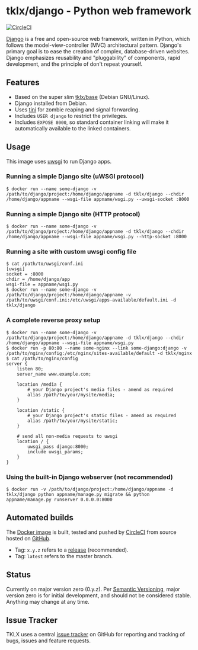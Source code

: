 # tklx/django - Python web framework
[![CircleCI](https://circleci.com/gh/tklx/django.svg?style=shield)](https://circleci.com/gh/tklx/django)

[Django][django] is a free and open-source web framework, written in Python, which follows the model-view-controller (MVC) architectural pattern. Django's primary goal is to ease the creation of complex, database-driven websites. Django emphasizes reusability and "pluggability" of components, rapid development, and the principle of don't repeat yourself. 

## Features

- Based on the super slim [tklx/base][base] (Debian GNU/Linux).
- Django installed from Debian.
- Uses [tini][tini] for zombie reaping and signal forwarding.
- Includes ``USER django`` to restrict the privileges.
- Includes ``EXPOSE 8000``, so standard container linking will make it
  automatically available to the linked containers.

## Usage

This image uses [uwsgi][uwsgi] to run Django apps.

### Running a simple Django site (uWSGI protocol)

```console
$ docker run --name some-django -v /path/to/django/project:/home/django/appname -d tklx/django --chdir /home/django/appname --wsgi-file appname/wsgi.py --uwsgi-socket :8000
```

### Running a simple Django site (HTTP protocol)

```console
$ docker run --name some-django -v /path/to/django/project:/home/django/appname -d tklx/django --chdir /home/django/appname --wsgi-file appname/wsgi.py --http-socket :8000
```

### Running a site with custom uwsgi config file
```console
$ cat /path/to/uwsgi/conf.ini
[uwsgi]
socket = :8000
chdir = /home/django/app
wsgi-file = appname/wsgi.py
$ docker run --name some-django -v /path/to/django/project:/home/django/appname -v /path/to/uwsgi/conf.ini:/etc/uwsgi/apps-available/default.ini -d tklx/django
```

### A complete reverse proxy setup
```console
$ docker run --name some-django -v /path/to/django/project:/home/django/appname -d tklx/django --chdir /home/django/appname --wsgi-file appname/wsgi.py
$ docker run -p 80:80 --name some-nginx --link some-django:django -v /path/to/nginx/config:/etc/nginx/sites-available/default -d tklx/nginx
$ cat /path/to/nginx/config
server {
    listen 80;
    server_name www.example.com;

    location /media {
        # your Django project's media files - amend as required
        alias /path/to/your/mysite/media;
    }

    location /static {
        # your Django project's static files - amend as required
        alias /path/to/your/mysite/static;
    }

    # send all non-media requests to uwsgi
    location / {
        uwsgi_pass django:8000;
        include uwsgi_params;
    }
}
```

### Using the built-in Django webserver (not recommended)

```console
$ docker run -v /path/to/django/project:/home/django/appname -d tklx/django python appname/manage.py migrate && python appname/manage.py runserver 0.0.0.0:8000
```

## Automated builds

The [Docker image](https://hub.docker.com/r/tklx/django/) is built, tested and pushed by [CircleCI](https://circleci.com/gh/tklx/django) from source hosted on [GitHub](https://github.com/tklx/django).

* Tag: ``x.y.z`` refers to a [release](https://github.com/tklx/django/releases) (recommended).
* Tag: ``latest`` refers to the master branch.

## Status

Currently on major version zero (0.y.z). Per [Semantic Versioning][semver],
major version zero is for initial development, and should not be considered
stable. Anything may change at any time.

## Issue Tracker

TKLX uses a central [issue tracker][tracker] on GitHub for reporting and
tracking of bugs, issues and feature requests.

[django]: https://www.djangoproject.com/
[base]: https://github.com/tklx/base
[tini]: https://github.com/krallin/tini
[uwsgi]: http://uwsgi-docs.readthedocs.io/en/latest/
[semver]: http://semver.org/
[tracker]: https://github.com/tklx/tracker/issues


